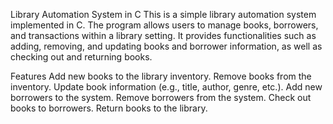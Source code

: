Library Automation System in C
This is a simple library automation system implemented in C. The program allows users to manage books, borrowers, and transactions within a library setting. It provides functionalities such as adding, removing, and updating books and borrower information, as well as checking out and returning books.

Features
Add new books to the library inventory.
Remove books from the inventory.
Update book information (e.g., title, author, genre, etc.).
Add new borrowers to the system.
Remove borrowers from the system.
Check out books to borrowers.
Return books to the library.
